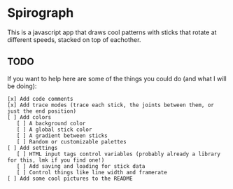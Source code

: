 # Spirograph
This is a javascript app that draws cool patterns with sticks that rotate at different speeds, stacked on top of eachother.

## TODO 
If you want to help here are some of the things you could do (and what I will be doing):
```text
[x] Add code comments
[x] Add trace modes (trace each stick, the joints between them, or just the end position)
[ ] Add colors
   [ ] A background color
   [ ] A global stick color
   [ ] A gradient between sticks
   [ ] Random or customizable palettes
[ ] Add settings
   [ ] HTML input tags control variables (probably already a library for this, lmk if you find one!)
   [ ] Add saving and loading for stick data
   [ ] Control things like line width and framerate
[ ] Add some cool pictures to the README
```